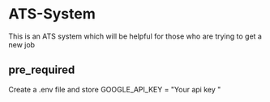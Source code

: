 # ATS-System
This is an ATS system which will be helpful for those who are trying to get a new job 

## pre_required
Create a .env file and store GOOGLE_API_KEY = "Your api key "
